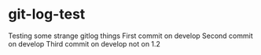 # git-log-test
Testing some strange gitlog things
First commit on develop
Second commit on develop
Third commit on develop not on 1.2

